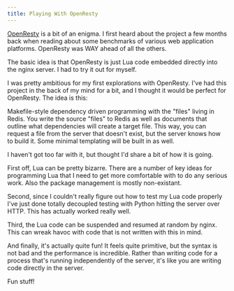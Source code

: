 ```yaml
---
title: Playing With OpenResty
---
```


[OpenResty](http://openresty.org/) is a bit of an enigma. I first heard about
the project a few months back when reading about some benchmarks of various
web application platforms. OpenResty was WAY ahead of all the others.

The basic idea is that OpenResty is just Lua code embedded directly into the
nginx server. I had to try it out for myself.

I was pretty ambitious for my first explorations with OpenResty. I've had
this project in the back of my mind for a bit, and I thought it would be
perfect for OpenResty. The idea is this:

Makefile-style dependency driven programming with the "files" living in
Redis. You write the source "files" to Redis as well as documents that outline
what dependencies will create a target file. This way, you can request a
file from the server that doesn't exist, but the server knows how to build it.
Some minimal templating will be built in as well.

I haven't got too far with it, but thought I'd share a bit of how it is going.

First off, Lua can be pretty bizarre. There are a number of key ideas for
programming Lua that I need to get more comfortable with to do any serious
work. Also the package management is mostly non-existant.

Second, since I couldn't really figure out how to test my Lua code properly
I've just done totally decoupled testing with Python hitting the server over
HTTP. This has actually worked really well.

Third, the Lua code can be suspended and resumed at random by nginx. This can
wreak havoc with code that is not written with this in mind.

And finally, it's actually quite fun! It feels quite primitive, but the syntax
is not bad and the performance is incredible. Rather than writing code for
a process that's running independently of the server, it's like you are writing
code directly in the server.

Fun stuff!
